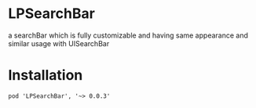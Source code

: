 # LPSearchBar

a searchBar which is fully customizable and having same appearance and similar usage with UISearchBar

# Installation

`pod 'LPSearchBar', '~> 0.0.3'`
